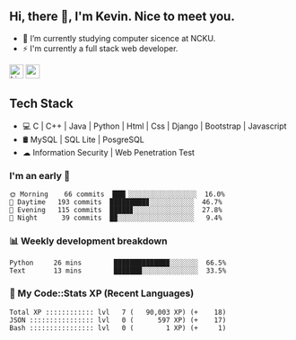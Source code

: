 ## Hi, there 👋, I'm Kevin. Nice to meet you.

- 🌱 I’m currently studying computer sicence at NCKU.
- ⚡ I'm currently a full stack web developer.

<a href="https://www.linkedin.com/in/kevin12686/"><img alt="LinkedIn" src="https://img.shields.io/badge/linkedin%20-%230077B5.svg?&style=for-the-badge&logo=linkedin&logoColor=white" height=25></a>
<a href="https://www.instagram.com/kevin12686/"><img src="https://img.shields.io/badge/instagram-3f729b?&style=for-the-badge&logo=instagram&logoColor=white" height=25></a>

## Tech Stack

* 💻 C | C++ | Java | Python | Html | Css | Django | Bootstrap | Javascript
* 🛢️ MySQL | SQL Lite | PosgreSQL
* ☁ Information Security | Web Penetration Test

### I'm an early 🐤

<!-- early_bird start -->

```text
🌞 Morning    66 commits  ███▎░░░░░░░░░░░░░░░░░  16.0%
🌆 Daytime   193 commits  █████████▊░░░░░░░░░░░  46.7%
🌃 Evening   115 commits  █████▊░░░░░░░░░░░░░░░  27.8%
🌙 Night      39 commits  █▉░░░░░░░░░░░░░░░░░░░   9.4%
```

<!-- early_bird end -->

### 📊 Weekly development breakdown

<!-- code_time start -->

```text
Python     26 mins        █████████████▉░░░░░░░  66.5%
Text       13 mins        ███████░░░░░░░░░░░░░░  33.5%
```

<!-- code_time end -->

### 🧰 My Code::Stats XP (Recent Languages)

<!-- codestats start -->

```text
Total XP :::::::::::: lvl   7 (   90,003 XP) (+    18)
JSON :::::::::::::::: lvl   0 (      597 XP) (+    17)
Bash :::::::::::::::: lvl   0 (        1 XP) (+     1)
```

<!-- codestats end -->

